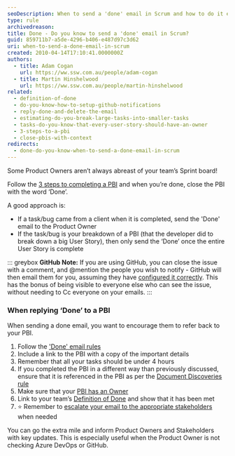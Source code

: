 ```yaml
---
seoDescription: When to send a 'done' email in Scrum and how to do it effectively.
type: rule
archivedreason:
title: Done - Do you know to send a 'done' email in Scrum?
guid: 859711b7-a5de-4296-b406-e487d97c3d62
uri: when-to-send-a-done-email-in-scrum
created: 2010-04-14T17:10:41.0000000Z
authors:
  - title: Adam Cogan
    url: https://ww.ssw.com.au/people/adam-cogan
  - title: Martin Hinshelwood
    url: https://ww.ssw.com.au/people/martin-hinshelwood
related:
  - definition-of-done
  - do-you-know-how-to-setup-github-notifications
  - reply-done-and-delete-the-email
  - estimating-do-you-break-large-tasks-into-smaller-tasks
  - tasks-do-you-know-that-every-user-story-should-have-an-owner
  - 3-steps-to-a-pbi
  - close-pbis-with-context
redirects:
  - done-do-you-know-when-to-send-a-done-email-in-scrum
---
```


Some Product Owners aren’t always abreast of your team’s Sprint board!

Follow the [3 steps to completing a PBI](/3-steps-to-a-pbi) and when you’re done, close the PBI with the word ‘Done’.

<!--endintro-->

A good approach is:

- If a task/bug came from a client when it is completed, send the 'Done' email to the Product Owner
- If the task/bug is your breakdown of a PBI (that the developer did to break down a big User Story), then only send the ‘Done’ once the entire User Story is complete

::: greybox
**GitHub Note:** If you are using GitHub, you can close the issue with a comment, and @mention the people you wish to notify - GitHub will then email them for you, assuming they have [configured it correctly](/do-you-know-how-to-setup-github-notifications). This has the bonus of being visible to everyone else who can see the issue, without needing to Cc everyone on your emails.
:::

### When replying ‘Done’ to a PBI

When sending a done email, you want to encourage them to refer back to your PBI.

1. Follow the ['Done' email rules](/reply-done-and-delete-the-email)
2. Include a link to the PBI with a copy of the important details
3. Remember that all your tasks should be under 4 hours
4. If you completed the PBI in a different way than previously discussed, ensure that it is referenced in the PBI as per the [Document Discoveries rule](/document-discoveries)
5. Make sure that your [PBI has an Owner](/tasks-do-you-know-that-every-user-story-should-have-an-owner)
6. Link to your team’s [Definition of Done](/definition-of-done) and show that it has been met
7. ⭐️ Remember to [escalate your email to the appropriate stakeholders](/escalate-key-updates) when needed

You can go the extra mile and inform Product Owners and Stakeholders with key updates. This is especially useful when the Product Owner is not checking Azure DevOps or GitHub.
